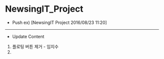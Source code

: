 # NewsingIT_Project

* Push ex) [NewsingIT Project 2016/08/23 11:20]

-----------------------------------------

* Update Content

1. 플로팅 버튼 제거 - 임지수
2.
